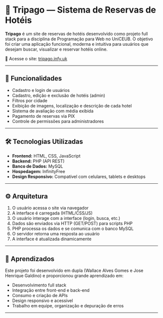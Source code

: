 # 🏨 Tripago — Sistema de Reservas de Hotéis

**Tripago** é um site de reservas de hotéis desenvolvido como projeto full stack para a disciplina de Programação para Web no UniCEUB. O objetivo foi criar uma aplicação funcional, moderna e intuitiva para usuários que desejam buscar, visualizar e reservar hotéis online.

🔗 Acesse o site: [tripago.infy.uk](https://tripago.infy.uk/?i=1)

---

## 📌 Funcionalidades

- Cadastro e login de usuários
- Cadastro, edição e exclusão de hotéis (admin)
- Filtros por cidade
- Exibição de imagens, localização e descrição de cada hotel
- Sistema de avaliação com média exibida
- Pagamento de reservas via PIX
- Controle de permissões para administradores

---

## 🛠 Tecnologias Utilizadas

- **Frontend:** HTML, CSS, JavaScript
- **Backend:** PHP (API REST)
- **Banco de Dados:** MySQL
- **Hospedagem:** InfinityFree
- **Design Responsivo:** Compatível com celulares, tablets e desktops

---

## ⚙️ Arquitetura

1. O usuário acessa o site via navegador
2. A interface é carregada (HTML/CSS/JS)
3. O usuário interage com a interface (login, busca, etc.)
4. Dados são enviados via HTTP (GET/POST) para scripts PHP
5. PHP processa os dados e se comunica com o banco MySQL
6. O servidor retorna uma resposta ao usuário
7. A interface é atualizada dinamicamente

---

## 🧠 Aprendizados

Este projeto foi desenvolvido em dupla (Wallace Alves Gomes e Jose Henrique Galdino) e proporcionou grande aprendizado em:

- Desenvolvimento full stack
- Integração entre front-end e back-end
- Consumo e criação de APIs
- Design responsivo e acessível
- Trabalho em equipe, organização e depuração de erros

---
